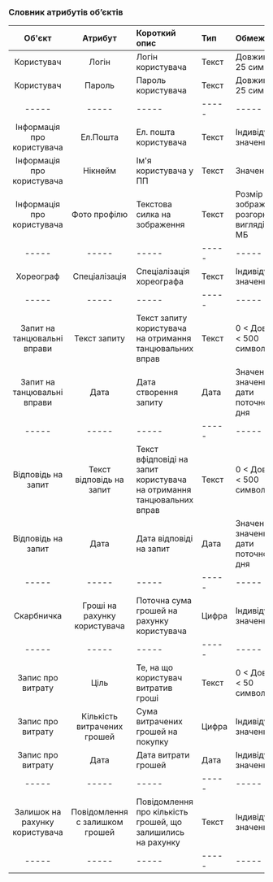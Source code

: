 ### Словник атрибутів об’єктів

|Об'єкт|Атрибут|Короткий опис|Тип|Обмеження|
|:-----:|:-----:|:-----|:-----|:-----|
|Користувач|Логін|Логін користувача|Текст|Довжина < 25 символів|
|Користувач|Пароль|Пароль користувача|Текст|Довжина < 25 символів|
|-----|-----|-----|-----|-----|
|Інформація про користувача|Ел.Пошта|Ел. пошта користувача|Текст|Індивідуальне значення|
|Інформація про користувача|Нікнейм|Ім'я користувача у ПП|Текст|Значення > 6|
|Інформація про користувача|Фото профілю|Текстова силка на зображення|Текст|Розмір зображення(у розгорнутому вигляді) < 5 МБ|
|-----|-----|-----|-----|-----|
|Хореограф|Спеціалізація|Спеціалізація хореографа|Текст|Індивідуальне значення|
|-----|-----|-----|-----|-----|
|Запит на танцювальні вправи|Текст запиту|Текст запиту користувача на отримання танцювальних вправ|Текст|0 < Довжина < 500 символів|
|Запит на танцювальні вправи|Дата|Дата створення запиту|Дата|Значення >= значення дати поточного дня|
|-----|-----|-----|-----|-----|
|Відповідь на запит|Текст відповідь на запит|Текст вфідповіді на запит користувача на отримання танцювальних вправ|Текст|0 < Довжина < 500 символів|
|Відповідь на запит|Дата|Дата відповіді на запит|Дата|Значення >= значення дати поточного дня|
|-----|-----|-----|-----|-----|
|Скарбничка|Гроші на рахунку користувача|Поточна сума грошей на рахунку користувача|Цифра|Індивідуальне значення|
|-----|-----|-----|-----|-----|
|Запис про витрату|Ціль|Те, на що користувач витратив гроші|Текст|0 < Довжина < 50 символів|
|Запис про витрату|Кількість витрачених грошей|Сума витрачених грошей на покупку|Цифра|Індивідуальне значення|
|Запис про витрату|Дата|Дата витрати грошей|Дата|Індивідуальне значення|
|-----|-----|-----|-----|-----|
|Залишок на рахунку користувача|Повідомлення с залишком грошей|Повідомлення про кількість грошей, що залишились на рахунку|Текст|Індивідуальне значення|
|-----|-----|-----|-----|-----|
